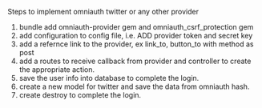 Steps to implement omniauth twitter or any other provider

1. bundle add omniauth-provider gem and omniauth_csrf_protection gem
2. add configuration to config file, i.e. ADD provider token and secret key
3. add a refernce link to the provider, ex link_to, button_to with method as post
4. add a routes to receive callback from provider and controller to create the appropriate action.
5. save the user info into database to complete the login.
6. create a new model for twitter and save the data from omniauth hash.
7. create destroy to complete the login.
